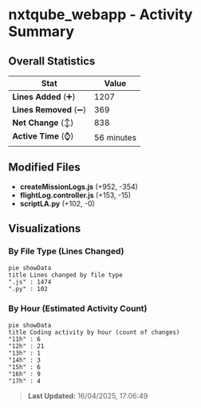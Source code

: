 # nxtqube_webapp - Activity Summary 

## Overall Statistics

| Stat                   | Value                                                             |
| ---------------------- | ----------------------------------------------------------------- |
| **Lines Added** (➕)   | 1207                                          |
| **Lines Removed** (➖) | 369                                        |
| **Net Change** (↕)    | 838                |
| **Active Time** (⌚)   | 56 minutes |


## Modified Files
- **createMissionLogs.js** (+952, -354)
- **flightLog.controller.js** (+153, -15)
- **scriptLA.py** (+102, -0)

## Visualizations

### By File Type (Lines Changed)

```mermaid
pie showData
title Lines changed by file type
".js" : 1474
".py" : 102
```

### By Hour (Estimated Activity Count)

```mermaid
pie showData
title Coding activity by hour (count of changes)
"11h" : 6
"12h" : 21
"13h" : 1
"14h" : 3
"15h" : 6
"16h" : 9
"17h" : 4
```


> **Last Updated:** 16/04/2025, 17:06:49